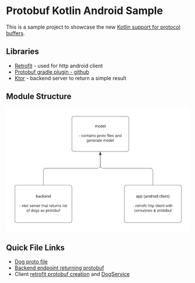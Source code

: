 # Protobuf Kotlin Android Sample

This is a sample project to showcase the new [Kotlin support for protocol buffers](https://developers.googleblog.com/2021/11/announcing-kotlin-support-for-protocol.html).

## Libraries 

* [Retrofit](https://square.github.io/retrofit/) - used for http android client
* [Protobuf gradle plugin - github](https://github.com/google/protobuf-gradle-plugin)
* [Ktor](https://ktor.io/) - backend server to return a simple result

## Module Structure

![](docs/module-structure.png)

## Quick File Links

* [Dog proto file](https://github.com/plusmobileapps/protobuf-kotlin-sample/blob/main/model/src/main/proto/dog.proto)
* [Backend endpoint returning protobuf](https://github.com/plusmobileapps/protobuf-kotlin-sample/blob/main/backend/src/main/java/com/plusmobileapps/backend/Application.kt)
* Client [retrofit protobuf creation](https://github.com/plusmobileapps/protobuf-kotlin-sample/blob/main/app/src/main/java/com/plusmobileapps/protobufkotlin/di/DI.kt) and [DogService](https://github.com/plusmobileapps/protobuf-kotlin-sample/blob/main/app/src/main/java/com/plusmobileapps/protobufkotlin/network/DogService.kt)